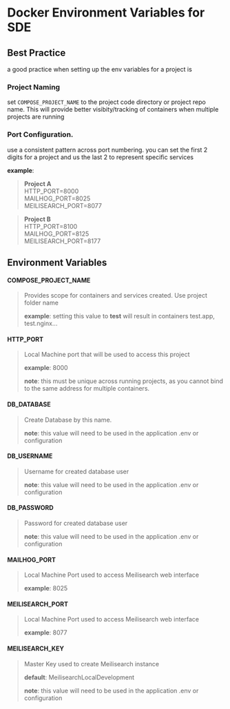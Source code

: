 # Docker Environment Variables for SDE

## Best Practice

a good practice when setting up the env variables for a project is

### Project Naming
 set `COMPOSE_PROJECT_NAME` to the project code directory or project repo name.  This will provide better visibity/tracking of containers when multiple projects are running
  
### Port Configuration.
use a consistent pattern across port numbering.  you can set the first 2 digits for a project and us the last 2 to represent specific services 

__example__:  
> __Project A__  
>HTTP_PORT=8000  
>MAILHOG_PORT=8025    
>MEILISEARCH_PORT=8077

> __Project B__  
>HTTP_PORT=8100  
>MAILHOG_PORT=8125    
>MEILISEARCH_PORT=8177


## Environment Variables

#### COMPOSE_PROJECT_NAME

>Provides scope for containers and services created. Use project folder name   
>
>__example__: setting this value to __test__ will result in containers test.app, test.nginx...

#### HTTP_PORT

>Local Machine port that will be used to access this project  
>
>__example__: 8000  
> 
>__note__: this must be unique across running projects, as you cannot bind to the same address for multiple containers.

#### DB_DATABASE
>Create Database by this name.  
>
>__note__: this value will need to be used in the application .env or configuration

#### DB_USERNAME
>Username for created database user  
> 
>__note__: this value will need to be used in the application .env or configuration

#### DB_PASSWORD
>Password for created database user
> 
>__note__: this value will need to be used in the application .env or configuration

#### MAILHOG_PORT
>Local Machine Port used to access Meilisearch web interface
>
>__example__: 8025

#### MEILISEARCH_PORT
>Local Machine Port used to access Meilisearch web interface
>
>__example__: 8077

#### MEILISEARCH_KEY

>Master Key used to create Meilisearch instance  
>
>__default__: MeilisearchLocalDevelopment
>
>__note__: this value will need to be used in the application .env or configuration